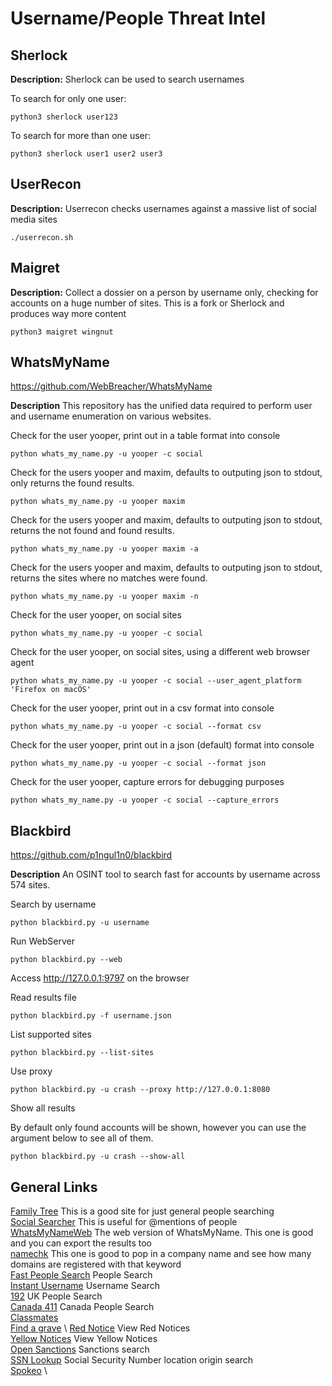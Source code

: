 # Username/People Threat Intel

## Sherlock

**Description:** 
Sherlock can be used to search usernames

To search for only one user:

```
python3 sherlock user123
```

To search for more than one user:

```
python3 sherlock user1 user2 user3
```

## UserRecon

**Description:** 
Userrecon checks usernames against a massive list of social media sites

```
./userrecon.sh
```

## Maigret

**Description:** 
Collect a dossier on a person by username only, checking for accounts on a huge number of sites. This is a fork or Sherlock and produces way more content

```
python3 maigret wingnut
```

## WhatsMyName

https://github.com/WebBreacher/WhatsMyName

**Description**
This repository has the unified data required to perform user and username enumeration on various websites.


Check for the user yooper, print out in a table format into console

```
python whats_my_name.py -u yooper -c social
```

Check for the users yooper and maxim, defaults to outputing json to stdout, only returns the found results.

```
python whats_my_name.py -u yooper maxim
```

Check for the users yooper and maxim, defaults to outputing json to stdout, returns the not found and found results.

```
python whats_my_name.py -u yooper maxim -a
```

Check for the users yooper and maxim, defaults to outputing json to stdout, returns the sites where no matches were found.

```
python whats_my_name.py -u yooper maxim -n
```

Check for the user yooper, on social sites

```
python whats_my_name.py -u yooper -c social
```

Check for the user yooper, on social sites, using a different web browser agent

```
python whats_my_name.py -u yooper -c social --user_agent_platform 'Firefox on macOS'
```

Check for the user yooper, print out in a csv format into console

```
python whats_my_name.py -u yooper -c social --format csv
```

Check for the user yooper, print out in a json (default) format into console

```
python whats_my_name.py -u yooper -c social --format json
```

Check for the user yooper, capture errors for debugging purposes

```
python whats_my_name.py -u yooper -c social --capture_errors
```

## Blackbird

https://github.com/p1ngul1n0/blackbird

**Description**
An OSINT tool to search fast for accounts by username across 574 sites.

Search by username

```
python blackbird.py -u username
```

Run WebServer

```
python blackbird.py --web
```
Access http://127.0.0.1:9797 on the browser


Read results file

```
python blackbird.py -f username.json
```

List supported sites

```
python blackbird.py --list-sites
```

Use proxy

```
python blackbird.py -u crash --proxy http://127.0.0.1:8080
```

Show all results

By default only found accounts will be shown, however you can use the argument below to see all of them.

```
python blackbird.py -u crash --show-all
```


## General Links

[Family Tree](https://www.familytreenow.com)   This is a good site for just general people searching \
[Social Searcher](https://www.social-searcher.com) This is useful for @mentions of people \
[WhatsMyNameWeb](https://whatsmyname.app) The web version of WhatsMyName. This one is good and you can export the results too \
[namechk](https://namechk.com) This one is good to pop in a company name and see how many domains are registered with that keyword \
[Fast People Search](https://www.fastpeoplesearch.com/) People Search \
[Instant Username](https://instantusername.com/#) Username Search \
[192](https://www.192.com/) UK People Search \
[Canada 411](https://www.canada411.ca/) Canada People Search \
[Classmates](https://www.classmates.com) \
[Find a grave](https://www.findagrave.com) \ 
[Red Notice](https://www.interpol.int/en/How-we-work/Notices/Red-Notices/View-Red-Notices) View Red Notices \
[Yellow Notices](https://www.interpol.int/en/How-we-work/Notices/Yellow-Notices/View-Yellow-Notices) View Yellow Notices \
[Open Sanctions](https://www.opensanctions.org) Sanctions search \
[SSN Lookup](https://ics.uci.edu/~dan/genealogy/Miller/javascrp/ssn.htm) Social Security Number location origin search \
[Spokeo](https://www.spokeo.com/?s1=a5425d5a5e3911ee806ca18c0a1eba22&g=phone_12670531_100085299_A4822843475) \









